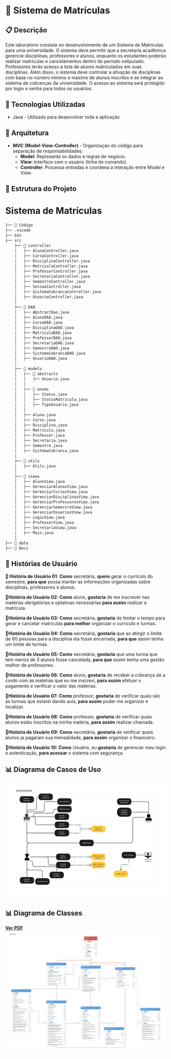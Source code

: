 # 📌 Sistema de Matrículas

## 📋 Descrição
Este laboratório consiste no desenvolvimento de um Sistema de Matrículas para uma universidade.
O sistema deve permitir que a secretaria acadêmica gerencie disciplinas, professores e alunos, enquanto os estudantes poderão realizar matrículas e cancelamentos dentro do período estipulado.
Professores terão acesso à lista de alunos matriculados em suas disciplinas.
Além disso, o sistema deve controlar a ativação de disciplinas com base no número mínimo e máximo de alunos inscritos e se integrar ao sistema de cobranças da universidade.
O acesso ao sistema será protegido por login e senha para todos os usuários.

## 🚀 Tecnologias Utilizadas
- Java - Utilizado para desenvolver toda a aplicação
## 🎯 Arquitetura
- **MVC (Model-View-Controller)** - Organização do código para separação de responsabilidades:
  - **Model**: Representa os dados e regras de negócio.
  - **View**: Interface com o usuário (linha de comando).
  - **Controller**: Processa entradas e coordena a interação entre Model e View.

## 📂 Estrutura do Projeto

# Sistema de Matrículas
    ├── 📂 Código
    ├── .vscode
    ├── bin
    ├── src
        ├── 📂 controller
        │   ├── AlunoController.java
        │   ├── CursoController.java
        │   ├── DisciplinaController.java
        │   ├── MatriculaController.java
        │   ├── ProfessorController.java
        │   ├── SecretariaController.java
        │   ├── SemestreController.java
        │   ├── SessaoController.java
        │   ├── SistemaCobrancaController.java
        │   ├── UsuarioController.java
        │
        ├── 📂 DAO
        │   ├── AbstractDao.java
        │   ├── AlunoDAO.java
        │   ├── CursoDAO.java
        │   ├── DisciplinaDAO.java
        │   ├── MatriculaDAO.java
        │   ├── ProfessorDAO.java
        │   ├── SecretariaDAO.java
        │   ├── SemestreDAO.java
        │   ├── SistemaCobrancaDAO.java
        │   ├── UsuarioDAO.java
        │
        ├── 📂 models
        │   ├── 📂 abstracts
        │   │   ├── Usuario.java
        │   │
        │   ├── 📂 enums
        │   │   ├── Status.java
        │   │   ├── StatusMatricula.java
        │   │   ├── TipoUsuario.java
        │   │
        │   ├── Aluno.java
        │   ├── Curso.java
        │   ├── Disciplina.java
        │   ├── Matricula.java
        │   ├── Professor.java
        │   ├── Secretaria.java
        │   ├── Semestre.java
        │   ├── SistemaCobranca.java
        │
        ├── 📂 utils
        │   ├── Utils.java
        │
        ├── 📂 views
        │   ├── AlunoView.java
        │   ├── GerenciarAlunosView.java
        │   ├── GerenciarCursosView.java
        │   ├── GerenciarDisciplinasView.java
        │   ├── GerenciarProfessoresView.java
        │   ├── GerenciarSemestreView.java
        │   ├── GerenciarUsuariosView.java
        │   ├── LoginView.java
        │   ├── ProfessorView.java
        │   ├── SecretariaView.java
        │   ├── Main.java
        │
    ├── 📂 data
    ├── 📂 Docs

## 📖 Histórias de Usuário
**📌 História de Usuário 01**:
**Como** secretária, **quero** gerar o currículo do semestre, **para que** possa manter as informações organizadas sobre disciplinas, professores e alunos.

**📌História de Usuário 02:**
**Como** aluno, **gostaria** de me inscrever nas matérias obrigatórias e optativas necessárias **para assim** realizar a matrícula.

**📌História de Usuário 03:**
**Como** secretária, **gostaria** de limitar o tempo para gerar e cancelar matrículas **para melhor** organizar o currículo e turmas.

**📌História de Usuário 04:**
**Como** secretária, **gostaria** que ao atingir o limite de 60 pessoas para a disciplina ela fosse encerrada, **para que** assim tenha um limite de turmas.

**📌História de Usuário 05:**
**Como** secretária, **gostaria** que uma turma que tem menos de 3 alunos fosse cancelada, **para que** assim tenha uma gestão melhor de professores.

**📌História de Usuário 06:**
**Como** aluno, **gostaria** de receber a cobrança de a cordo com as matérias que eu me inscrevi, **para assim** efetuar o pagamento e verificar o valor das matérias.

**📌História de Usuário 07:**
**Como** professor, **gostaria** de verificar quais são as turmas que estarei dando aula, **para assim** poder me organizar e localizar.

**📌História de Usuário 08:**
**Como** professor, **gostaria** de verificar quais alunos estão inscritos na minha matéria, **para assim** realizar chamada.

**📌História de Usuário 09:**
**Como** secretária, **gostaria** de verificar quais alunos ja pagaram sua mensalidade, **para assim** organizar o financeiro.

**📌História de Usuário 10:**
**Como** Usuário, eu **gostaria** de gerenciar meu login e autenticação, **para acessar** o sistema com segurança.

## 📊 Diagrama de Casos de Uso
![Diagrama de Casos de Uso](./Docs/LAB01-Diagrama-Casos-de-Uso-V2.png)
## 📊 Diagrama de Classes
[**Ver** **PDF**](./Docs/LAB01-Diagrama-de-Classes.png)
![Diagrama de Casos de Uso](./Docs/LAB01-Diagrama-de-Classes-V2.png)
